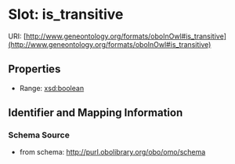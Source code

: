 # Slot: is_transitive

URI: [http://www.geneontology.org/formats/oboInOwl#is_transitive](http://www.geneontology.org/formats/oboInOwl#is_transitive)



<!-- no inheritance hierarchy -->


## Properties

 * Range: [xsd:boolean](http://www.w3.org/2001/XMLSchema#boolean)



## Identifier and Mapping Information







### Schema Source


* from schema: http://purl.obolibrary.org/obo/omo/schema



